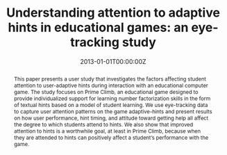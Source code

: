 ---
title: "Understanding attention to adaptive hints in educational games: an eye-tracking study"
authors:
- C. Conati
- admin
- M. Muir
date: "2013-01-01T00:00:00Z"
doi: ""

author_notes:
- ""
- ""
- ""

# Schedule page publish date (NOT publication's date).
publishDate: "2013-01-01T00:00:00Z"

# Publication type.
# Legend: 0 = Uncategorized; 1 = Conference paper; 2 = Journal article;
# 3 = Preprint / Working Paper; 4 = Report; 5 = Book; 6 = Book section;
# 7 = Thesis; 8 = Patent
publication_types: ["2"]

# Publication name and optional abbreviated publication name.
publication: In *International Journal of Artificial Intelligence in Education* 
publication_short: In *International Journal of Artificial Intelligence in Education* 

abstract: "This paper presents a user study that investigates the factors affecting student attention to user-adaptive hints during interaction with an educational computer game. The study focuses on Prime Climb, an educational game designed to provide individualized support for learning number factorization skills in the form of textual hints based on a model of student learning. We use eye-tracking data to capture user attention patterns on the game adaptive-hints and present results on how user performance, hint timing, and attitude toward getting help all affect the degree to which students attend to hints. We also show that improved attention to hints is a worthwhile goal, at least in Prime Climb, because when they are attended to hints can positively affect a student’s performance with the game."

# Summary. An optional shortened abstract.
summary: This study uses eye tracking to assess how students interact with automatic, adaptive hints in an Intelligent Tutoring System. Specifically, we study Prime Climb, an educational game which provides individualized support for learning number factorization skills in the form of hints generated from a model of student learning.

tags:
- Intelligent Tutoring Systems
- Human-AI Interaction
- Machine Learning
- Affective Computing
featured: false

links:
url_pdf: https://link.springer.com/article/10.1007/s40593-013-0002-8
url_code: ''
url_dataset: ''
url_poster: ''
url_project: ''
url_slides: ''
url_source: ''
url_video: ''

# Featured image
# To use, add an image named `featured.jpg/png` to your page's folder. 
image:
  caption: ''
  focal_point: Center
  preview_only: false

# Associated Projects (optional).
#   Associate this publication with one or more of your projects.
#   Simply enter your project's folder or file name without extension.
#   E.g. `internal-project` references `content/project/internal-project/index.md`.
#   Otherwise, set `projects: []`.
projects: []

# Slides (optional).
#   Associate this publication with Markdown slides.
#   Simply enter your slide deck's filename without extension.
#   E.g. `slides: "example"` references `content/slides/example/index.md`.
#   Otherwise, set `slides: ""`.
slides: ""
---